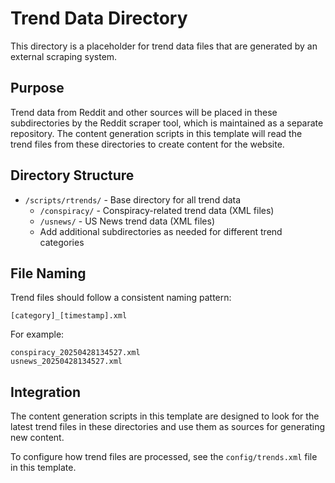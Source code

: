 # Trend Data Directory

This directory is a placeholder for trend data files that are generated by an external scraping system.

## Purpose

Trend data from Reddit and other sources will be placed in these subdirectories by the Reddit scraper tool, which is maintained as a separate repository. The content generation scripts in this template will read the trend files from these directories to create content for the website.

## Directory Structure

- `/scripts/rtrends/` - Base directory for all trend data
  - `/conspiracy/` - Conspiracy-related trend data (XML files)
  - `/usnews/` - US News trend data (XML files)
  - Add additional subdirectories as needed for different trend categories

## File Naming

Trend files should follow a consistent naming pattern:
```
[category]_[timestamp].xml
```

For example:
```
conspiracy_20250428134527.xml
usnews_20250428134527.xml
```

## Integration

The content generation scripts in this template are designed to look for the latest trend files in these directories and use them as sources for generating new content.

To configure how trend files are processed, see the `config/trends.xml` file in this template.